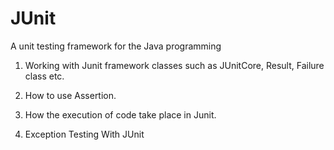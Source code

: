# JUnit

 A unit testing framework for the Java programming
 
 1. Working with Junit framework classes such as JUnitCore, Result, Failure class etc.

2. How to use Assertion.

3. How the execution of code take place in Junit.

4. Exception Testing With JUnit
